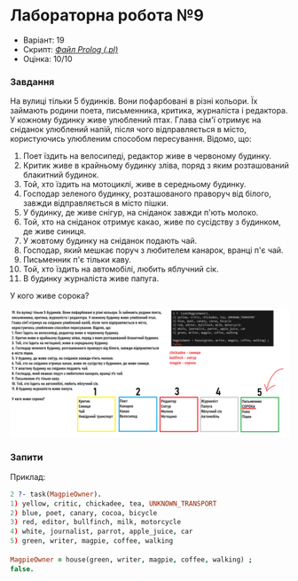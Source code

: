 # Лабораторна робота №9

- Варіант: 19
- Скрипт: [*Файл Prolog (.pl)*](./src/task.pl)
- Оцінка: 10/10

### Завдання
На вулиці тільки 5 будинків. Вони пофарбовані в різні кольори. Їх займають
родини поета, письменника, критика, журналіста і редактора. У кожному
будинку живе улюблений птах. Глава сім'ї отримує на сніданок улюблений
напій, після чого відправляється в місто, користуючись улюбленим
способом пересування. Відомо, що:
1. Поет їздить на велосипеді, редактор живе в червоному будинку.
2. Критик живе в крайньому будинку зліва, поряд з яким розташований
блакитний будинок.
3. Той, хто їздить на мотоциклі, живе в середньому будинку.
4. Господар зеленого будинку, розташованого праворуч від білого, завжди
відправляється в місто пішки.
5. У будинку, де живе снігур, на сніданок завжди п'ють молоко.
6. Той, хто на сніданок отримує какао, живе по сусідству з будинком, де
живе синиця.
7. У жовтому будинку на сніданок подають чай.
8. Господар, який мешкає поруч з любителем канарок, вранці п'є чай.
9. Письменник п'є тільки каву.
10. Той, хто їздить на автомобілі, любить яблучний сік.
11. В будинку журналіста живе папуга.

У кого живе сорока?

![](./misc/RESULTS.png)

### Запити

Приклад:
```prolog
2 ?- task(MagpieOwner).
1) yellow, critic, chickadee, tea, UNKNOWN_TRANSPORT
2) blue, poet, canary, cocoa, bicycle
3) red, editor, bullfinch, milk, motorcycle
4) white, journalist, parrot, apple_juice, car
5) green, writer, magpie, coffee, walking

MagpieOwner = house(green, writer, magpie, coffee, walking) ;
false.
```